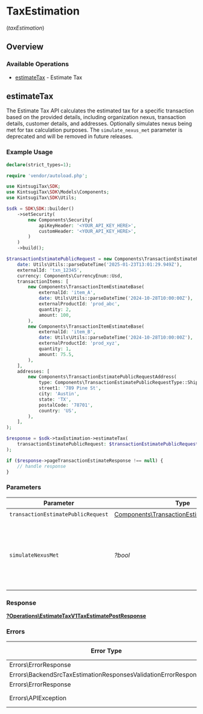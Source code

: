 # TaxEstimation
(*taxEstimation*)

## Overview

### Available Operations

* [estimateTax](#estimatetax) - Estimate Tax

## estimateTax

The Estimate Tax API calculates the estimated tax for a specific
    transaction based on the provided details, including organization nexus,
    transaction details, customer details, and addresses. Optionally simulates nexus being met for tax calculation purposes. The `simulate_nexus_met` parameter is deprecated and will be removed in future releases.

### Example Usage

<!-- UsageSnippet language="php" operationID="estimate_tax_v1_tax_estimate_post" method="post" path="/v1/tax/estimate" -->
```php
declare(strict_types=1);

require 'vendor/autoload.php';

use KintsugiTax\SDK;
use KintsugiTax\SDK\Models\Components;
use KintsugiTax\SDK\Utils;

$sdk = SDK\SDK::builder()
    ->setSecurity(
        new Components\Security(
            apiKeyHeader: '<YOUR_API_KEY_HERE>',
            customHeader: '<YOUR_API_KEY_HERE>',
        )
    )
    ->build();

$transactionEstimatePublicRequest = new Components\TransactionEstimatePublicRequest(
    date: Utils\Utils::parseDateTime('2025-01-23T13:01:29.949Z'),
    externalId: 'txn_12345',
    currency: Components\CurrencyEnum::Usd,
    transactionItems: [
        new Components\TransactionItemEstimateBase(
            externalId: 'item_A',
            date: Utils\Utils::parseDateTime('2024-10-28T10:00:00Z'),
            externalProductId: 'prod_abc',
            quantity: 2,
            amount: 100,
        ),
        new Components\TransactionItemEstimateBase(
            externalId: 'item_B',
            date: Utils\Utils::parseDateTime('2024-10-28T10:00:00Z'),
            externalProductId: 'prod_xyz',
            quantity: 1,
            amount: 75.5,
        ),
    ],
    addresses: [
        new Components\TransactionEstimatePublicRequestAddress(
            type: Components\TransactionEstimatePublicRequestType::ShipTo,
            street1: '789 Pine St',
            city: 'Austin',
            state: 'TX',
            postalCode: '78701',
            country: 'US',
        ),
    ],
);

$response = $sdk->taxEstimation->estimateTax(
    transactionEstimatePublicRequest: $transactionEstimatePublicRequest
);

if ($response->pageTransactionEstimateResponse !== null) {
    // handle response
}
```

### Parameters

| Parameter                                                                                                                                                                                                | Type                                                                                                                                                                                                     | Required                                                                                                                                                                                                 | Description                                                                                                                                                                                              |
| -------------------------------------------------------------------------------------------------------------------------------------------------------------------------------------------------------- | -------------------------------------------------------------------------------------------------------------------------------------------------------------------------------------------------------- | -------------------------------------------------------------------------------------------------------------------------------------------------------------------------------------------------------- | -------------------------------------------------------------------------------------------------------------------------------------------------------------------------------------------------------- |
| `transactionEstimatePublicRequest`                                                                                                                                                                       | [Components\TransactionEstimatePublicRequest](../../Models/Components/TransactionEstimatePublicRequest.md)                                                                                               | :heavy_check_mark:                                                                                                                                                                                       | N/A                                                                                                                                                                                                      |
| `simulateNexusMet`                                                                                                                                                                                       | *?bool*                                                                                                                                                                                                  | :heavy_minus_sign:                                                                                                                                                                                       | : warning: ** DEPRECATED **: This will be removed in a future release, please migrate away from it as soon as possible.<br/><br/>**Deprecated:** Use `simulate_active_registration` in the request body instead. |

### Response

**[?Operations\EstimateTaxV1TaxEstimatePostResponse](../../Models/Operations/EstimateTaxV1TaxEstimatePostResponse.md)**

### Errors

| Error Type                                                     | Status Code                                                    | Content Type                                                   |
| -------------------------------------------------------------- | -------------------------------------------------------------- | -------------------------------------------------------------- |
| Errors\ErrorResponse                                           | 401                                                            | application/json                                               |
| Errors\BackendSrcTaxEstimationResponsesValidationErrorResponse | 422                                                            | application/json                                               |
| Errors\ErrorResponse                                           | 500                                                            | application/json                                               |
| Errors\APIException                                            | 4XX, 5XX                                                       | \*/\*                                                          |